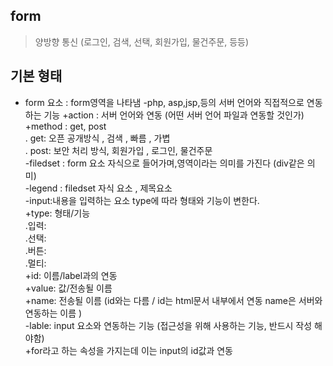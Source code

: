 ## form 
>양방향 통신 (로그인, 검색, 선택, 회원가입, 물건주문, 등등)

## 기본 형태

- form 요소   :     form영역을 나타냄 -php, asp,jsp,등의 서버 언어와 직접적으로 연동하는 기능 
     +action : 서버 언어와 연동 (어떤 서버 언어 파일과 연동할 것인가)  
     +method : get, post  
     . get: 오픈 공개방식 , 검색  , 빠름 , 가볍  
     . post: 보안  처리 방식, 회원가입 , 로그인, 물건주문     
-filedset : form 요소 자식으로 들어가며,영역이라는 의미를 가진다 (div같은 의미)  
-legend : filedset 자식 요소 , 제목요소  
-input:내용을 입력하는 요소 type에 따라 형태와 기능이 변한다.    
   +type: 형태/기능   
   .입력:  
   .선택:  
   .버튼:  
   .멀티:          
   +id: 이름/label과의 연동  
   +value: 값/전송될 이름   
   +name: 전송될 이름 (id와는 다름 / id는 html문서 내부에서 연동 name은 서버와 연동하는 이름 )  
-lable: input 요소와 연동하는 기능 (접근성을 위해 사용하는 기능, 반드시 작성 해야함)  
  +for라고 하는 속성을 가지는데 이는 input의 id값과 연동











